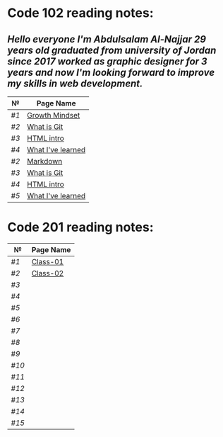 # Code 102 reading notes:

## *Hello everyone I'm Abdulsalam Al-Najjar 29 years old graduated from university of Jordan since 2017 worked as graphic designer for 3 years and now I'm looking forward to improve my skills in web development.*

| №  |   Page Name |
|------|-------------|
|*#1* |[Growth Mindset](https://abdulsalamnaj.github.io/reading-notes/growthmind)  |
|*#2*|[What is Git](https://abdulsalamnaj.github.io/reading-notes/what-is-git)|
|*#3*|[HTML intro](https://abdulsalamnaj.github.io/reading-notes/html-intro)|
|*#4*|[What I've learned](https://abdulsalamnaj.github.io/reading-notes/skills)|
|*#2* |[Markdown](https://abdulsalamnaj.github.io/reading-notes/markdown)  |
|*#3*|[What is Git](https://abdulsalamnaj.github.io/reading-notes/what-is-git)|
|*#4*|[HTML intro](https://abdulsalamnaj.github.io/reading-notes/html-intro)|
|*#5*|[What I've learned](https://abdulsalamnaj.github.io/reading-notes/skills)|

# Code 201 reading notes:

| №  |   Page Name |
|------|-------------|
|*#1* |[Class-01](https://abdulsalamnaj.github.io/reading-notes/class-01)|
|*#2* |[Class-02](https://abdulsalamnaj.github.io/reading-notes/class-02)|
|*#3*||
|*#4*||
|*#5*||
|*#6* ||
|*#7* ||
|*#8*||
|*#9*||
|*#10*||
|*#11* ||
|*#12* ||
|*#13*||
|*#14*||
|*#15*||
